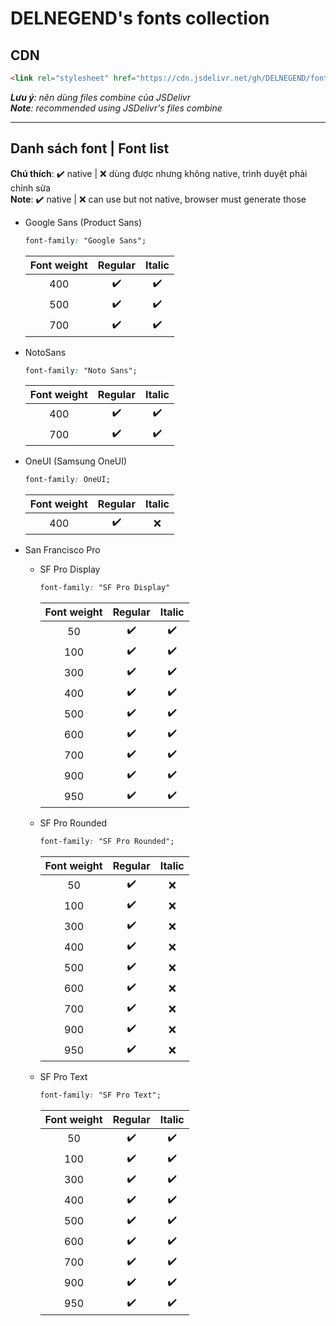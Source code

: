 # DELNEGEND's fonts collection

## CDN
```html
<link rel="stylesheet" href="https://cdn.jsdelivr.net/gh/DELNEGEND/fonts/NotoSans.min.css">
```
***Lưu ý**: nên dùng files combine của JSDelivr*<br>
***Note**: recommended using JSDelivr's files combine*

<hr>

## Danh sách font | Font list

**Chú thích**: ✔️ native | ❌ dùng được nhưng không native, trình duyệt phải chỉnh sửa<br>
**Note**: ✔️ native | ❌ can use but not native, browser must generate those

- Google Sans (Product Sans)

    ```css
    font-family: "Google Sans";
    ```
        
    | Font weight   | Regular | Italic |
    |:-----:|:--------:|:---------:|
    | 400 | ✔️      | ✔️       |
    | 500 | ✔️      | ✔️       |
    | 700 | ✔️      | ✔️       |

- NotoSans

    ```css
    font-family: "Noto Sans";
    ```

    | Font weight | Regular | Italic |
    |:---:|:---:|:---:|
    |400|✔️|✔️|
    |700|✔️|✔️|

- OneUI (Samsung OneUI)

    ```css
    font-family: OneUI;
    ```

    | Font weight | Regular | Italic |
    |:---:|:---:|:---:|
    |400|✔️|❌|
    
- San Francisco Pro
    -   SF Pro Display
        ```css
        font-family: "SF Pro Display"
        ```

        | Font weight | Regular | Italic |
        |:---:|:---:|:---:|
        |50|✔️|✔️|
        |100|✔️|✔️|
        |300|✔️|✔️|
        |400|✔️|✔️|
        |500|✔️|✔️|
        |600|✔️|✔️|
        |700|✔️|✔️|
        |900|✔️|✔️|
        |950|✔️|✔️|

    - SF Pro Rounded

        ```css
        font-family: "SF Pro Rounded";
        ```

        | Font weight | Regular | Italic |
        |:---:|:---:|:---:|
        |50|✔️|❌|
        |100|✔️|❌|
        |300|✔️|❌|
        |400|✔️|❌|
        |500|✔️|❌|
        |600|✔️|❌|
        |700|✔️|❌|
        |900|✔️|❌|
        |950|✔️|❌|

    - SF Pro Text
    
        ```css
        font-family: "SF Pro Text";
        ```

        | Font weight | Regular | Italic |
        |:---:|:---:|:---:|
        |50|✔️|✔️|
        |100|✔️|✔️|
        |300|✔️|✔️|
        |400|✔️|✔️|
        |500|✔️|✔️|
        |600|✔️|✔️|
        |700|✔️|✔️|
        |900|✔️|✔️|
        |950|✔️|✔️|